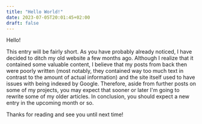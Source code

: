 ```yaml
---
title: "Hello World!"
date: 2023-07-05T20:01:45+02:00
draft: false
---
```


Hello!

This entry will be fairly short. As you have probably already noticed, I have decided to ditch my old website a few months ago. Although I realize that it contained some valuable content, I believe that my posts from back then were poorly written (most notably, they contained way too much text in contrast to the amount of actual information) and the site itself used to have issues with being indexed by Google. Therefore, aside from further posts on some of my projects, you may expect that sooner or later I'm going to rewrite some of my older articles. In conclusion, you should expect a new entry in the upcoming month or so.

Thanks for reading and see you until next time!

